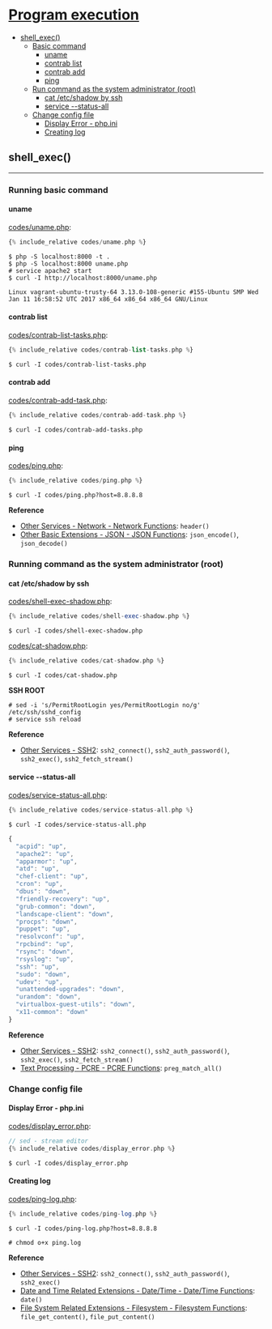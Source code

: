 # [Program execution](http://php.net/manual/en/book.exec.php)

- [shell_exec()](#shell_exec)
  - [Basic command](#basic-command)
    - [uname](#uname)
    - [contrab list](#contrab-list)
    - [contrab add](#contrab-add)
    - [ping](#ping)
  - [Run command as the system administrator (root)](#run-command-as-the-system-administrator-root)
    - [cat /etc/shadow by ssh](#cat-etcshadow-by-ssh)
    - [service --status-all](#service---status-all)
  - [Change config file](#change-config-file)
    - [Display Error - php.ini](#display-error---phpini)
    - [Creating log](#creating-log)

## shell_exec()
---

### Running basic command

#### uname

[codes/uname.php](codes/uname.php):
```php
{% include_relative codes/uname.php %}
```

```
$ php -S localhost:8000 -t .
$ php -S localhost:8000 uname.php
# service apache2 start
$ curl -I http://localhost:8000/uname.php
```

```
Linux vagrant-ubuntu-trusty-64 3.13.0-108-generic #155-Ubuntu SMP Wed Jan 11 16:58:52 UTC 2017 x86_64 x86_64 x86_64 GNU/Linux
```

#### contrab list
[codes/contrab-list-tasks.php](codes/contrab-list-tasks.php):
```php
{% include_relative codes/contrab-list-tasks.php %}
```

```
$ curl -I codes/contrab-list-tasks.php
```

#### contrab add
[codes/contrab-add-task.php](codes/contrab-add-task.php):
```php
{% include_relative codes/contrab-add-task.php %}
```

```
$ curl -I codes/contrab-add-tasks.php
```

#### ping

[codes/ping.php](codes/ping.php):
```php
{% include_relative codes/ping.php %}
```

```
$ curl -I codes/ping.php?host=8.8.8.8
```

**Reference**
- [Other Services - Network - Network Functions](http://php.net/manual/en/ref.network.php): `header()`
- [Other Basic Extensions - JSON - JSON Functions](http://php.net/manual/en/ref.json.php): `json_encode()`, `json_decode()`

### Running command as the system administrator (root)

<!-- 
TODO
# 1
https://stackoverflow.com/questions/2889995/how-to-make-php-lists-all-linux-users
/etc/sudoers
www-data    ALL=(ALL) NOPASSWD: ALL

# 2
chmod a+rw command/file
 -->

#### cat /etc/shadow by ssh
[codes/shell-exec-shadow.php](codes/shell-exec-shadow.php):
```php
{% include_relative codes/shell-exec-shadow.php %}
```

```
$ curl -I codes/shell-exec-shadow.php
```

[codes/cat-shadow.php](codes/cat-shadow.php):
```php
{% include_relative codes/cat-shadow.php %}
```

```
$ curl -I codes/cat-shadow.php
```

**SSH ROOT**
```
# sed -i 's/PermitRootLogin yes/PermitRootLogin no/g' /etc/ssh/sshd_config
# service ssh reload
```

**Reference**
- [Other Services - SSH2](http://php.net/manual/en/book.ssh2.php): `ssh2_connect()`, `ssh2_auth_password()`, `ssh2_exec()`, `ssh2_fetch_stream()`

#### service --status-all
[codes/service-status-all.php](codes/service-status-all.php):
```php
{% include_relative codes/service-status-all.php %}
```

```
$ curl -I codes/service-status-all.php
```

```js
{
  "acpid": "up",
  "apache2": "up",
  "apparmor": "up",
  "atd": "up",
  "chef-client": "up",
  "cron": "up",
  "dbus": "down",
  "friendly-recovery": "up",
  "grub-common": "down",
  "landscape-client": "down",
  "procps": "down",
  "puppet": "up",
  "resolvconf": "up",
  "rpcbind": "up",
  "rsync": "down",
  "rsyslog": "up",
  "ssh": "up",
  "sudo": "down",
  "udev": "up",
  "unattended-upgrades": "down",
  "urandom": "down",
  "virtualbox-guest-utils": "down",
  "x11-common": "down"
}
```

**Reference**
- [Other Services - SSH2](http://php.net/manual/en/book.ssh2.php): `ssh2_connect()`, `ssh2_auth_password()`, `ssh2_exec()`, `ssh2_fetch_stream()`
- [Text Processing - PCRE - PCRE Functions](http://php.net/manual/en/ref.pcre.php): `preg_match_all()`

### Change config file

#### Display Error - php.ini
[codes/display_error.php](codes/display_error.php):
```php
// sed - stream editor
{% include_relative codes/display_error.php %}
```

```
$ curl -I codes/display_error.php
```

#### Creating log
[codes/ping-log.php](codes/ping-log.php):
```php
{% include_relative codes/ping-log.php %}
```

```
$ curl -I codes/ping-log.php?host=8.8.8.8
```

```
# chmod o+x ping.log
```

<!-- 
TODO
sed, cut, awk
-->

**Reference**
- [Other Services - SSH2](http://php.net/manual/en/book.ssh2.php): `ssh2_connect()`, `ssh2_auth_password()`, `ssh2_exec()`
- [Date and Time Related Extensions - Date/Time - Date/Time Functions](http://php.net/manual/en/book.datetime.php): `date()`
- [File System Related Extensions - Filesystem - Filesystem Functions](http://php.net/manual/en/ref.filesystem.php): `file_get_content()`, `file_put_content()`
